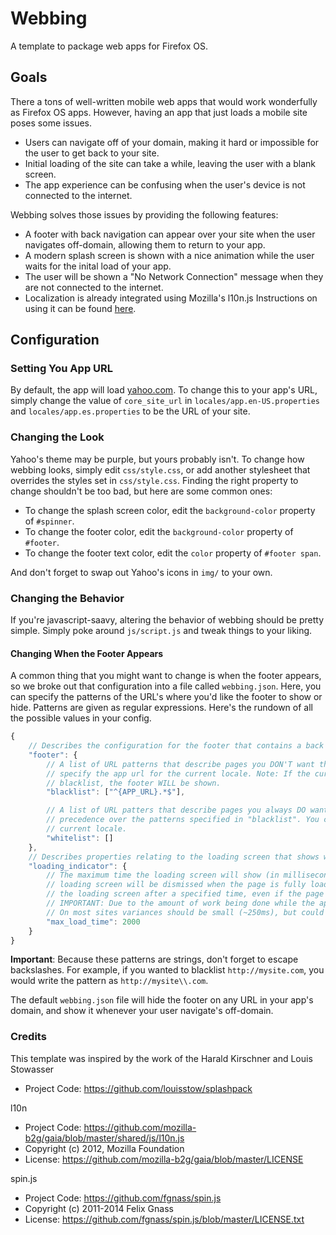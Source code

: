 # Webbing
A template to package web apps for Firefox OS.

## Goals
There a tons of well-written mobile web apps that would work wonderfully as Firefox OS apps. However, having an app that just loads a mobile site poses some issues. 

* Users can navigate off of your domain, making it hard or impossible for the user to get back to your site.
* Initial loading of the site can take a while, leaving the user with a blank screen.
* The app experience can be confusing when the user's device is not connected to the internet.

Webbing solves those issues by providing the following features:

* A footer with back navigation can appear over your site when the user navigates off-domain, allowing them to return to your app.
* A modern splash screen is shown with a nice animation while the user waits for the inital load of your app.
* The user will be shown a "No Network Connection" message when they are not connected to the internet.
* Localization is already integrated using Mozilla's l10n.js Instructions on using it can be found [here](https://developer.mozilla.org/en-US/Apps/Build/Localization/Localizing_Firefox_OS_Apps).

## Configuration

### Setting You App URL
By default, the app will load [yahoo.com](https://www.yahoo.com). To change this to your app's URL, simply change the value of ```core_site_url``` in ```locales/app.en-US.properties``` and ```locales/app.es.properties``` to be the URL of your site.

### Changing the Look
Yahoo's theme may be purple, but yours probably isn't. To change how webbing looks, simply edit ```css/style.css```, or add another stylesheet that overrides the styles set in ```css/style.css```. Finding the right property to change shouldn't be too bad, but here are some common ones:

* To change the splash screen color, edit the ```background-color``` property of ```#spinner```.
* To change the footer color, edit the ```background-color``` property of ```#footer```.
* To change the footer text color, edit the ```color``` property of ```#footer span```.

And don't forget to swap out Yahoo's icons in ```img/``` to your own.

### Changing the Behavior
If you're javascript-saavy, altering the behavior of webbing should be pretty simple. Simply poke around ```js/script.js``` and tweak things to your liking.

#### Changing When the Footer Appears
A common thing that you might want to change is when the footer appears, so we broke out that configuration into a file called ```webbing.json```. Here, you can specify the patterns of the URL's where you'd like the footer to show or hide. Patterns are given as regular expressions. Here's the rundown of all the possible values in your config.

```javascript
{
    // Describes the configuration for the footer that contains a back button.
    "footer": {
        // A list of URL patterns that describe pages you DON'T want the footer to appear on. You can use {APP_URL} to
        // specify the app url for the current locale. Note: If the current url does not match a pattern listed in this 
        // blacklist, the footer WILL be shown.
        "blacklist": ["^{APP_URL}.*$"],

        // A list of URL patters that describe pages you always DO want the footer to appear on. These will take
        // precedence over the patterns specified in "blacklist". You can use {APP_URL} to specify the app url for the 
        // current locale.
        "whitelist": []
    },
    // Describes properties relating to the loading screen that shows when your app is launching
    "loading_indicator": {
        // The maximum time the loading screen will show (in milliseconds). If you don't set this property, then the 
        // loading screen will be dismissed when the page is fully loaded. You can set this if you want to hide
        // the loading screen after a specified time, even if the page hasn't finished loaded yet.
        // IMPORTANT: Due to the amount of work being done while the app is loading, this interval may not be accurate.
        // On most sites variances should be small (~250ms), but could be up to 1000ms when loading complicated websites.
        "max_load_time": 2000
    }
}
```
**Important**: Because these patterns are strings, don't forget to escape backslashes. For example, if you wanted to blacklist ```http://mysite.com```, you would write the pattern as ```http://mysite\\.com```.

The default ```webbing.json``` file will hide the footer on any URL in your app's domain, and show it whenever your user navigate's off-domain.


### Credits
This template was inspired by the work of the Harald Kirschner and Louis Stowasser
* Project Code: https://github.com/louisstow/splashpack

l10n
* Project Code: https://github.com/mozilla-b2g/gaia/blob/master/shared/js/l10n.js
* Copyright (c) 2012, Mozilla Foundation
* License: https://github.com/mozilla-b2g/gaia/blob/master/LICENSE

spin.js
* Project Code: https://github.com/fgnass/spin.js
* Copyright (c) 2011-2014 Felix Gnass
* License: https://github.com/fgnass/spin.js/blob/master/LICENSE.txt